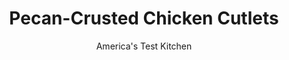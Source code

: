 ---
layout: ../../layouts/MarkdownPostLayout.astro
title: Pecan-Crusted Chicken Cutlets
author: America's Test Kitchen
pubDate: 2023-03-15
description: "We experimented until we found the best method for ensuring perfectly pecan-crusted chicken cutlets. Heres what we found."
image_url: https://res.cloudinary.com/hksqkdlah/image/upload/ar_1:1,c_fill,dpr_2.0,f_auto,fl_lossy.progressive.strip_profile,g_faces:auto,q_auto:low,w_344/5354_boatk08-sfs-4c-pecanchickenexp1sat20-319476
tags: ["Main Courses","Chicken","Cook's Country TV"]
calories: 4573
protein: 47
carbohydrates: 20
fats: 
fiber: 5
ingredients: ["2 , large eggs","4 teaspoons, Dijon mustard","3 , garlic cloves, minced","2 teaspoons, dried tarragon",", Salt and pepper","4 , boneless, skinless chicken breasts (about 1 1/2 pounds), halved horizontally","2 cups, pecans","2 slices, hearty white sandwich bread, torn in half","4 teaspoons, cornstarch","1 tablespoon, dark brown sugar","1/8 teaspoon, ground cinnamon","1 cup, Vegetable oil"]
serves: 4
time: ""
instructions: ["Adjust oven rack to middle position and heat oven to 250 degrees. Line rimmed baking sheet with wire rack. Whisk eggs, mustard, garlic, tarragon, 1/2 teaspoon salt, and 1/2 teaspoon pepper in large bowl. Add chicken, coat well, cover with plastic wrap, and refrigerate while preparing nut mixture.","Pulse pecans in food processor until finely chopped, with some pebble-sized pieces. Transfer to pie plate or shallow rimmed dish. Pulse bread in food processor until finely ground. Add bread crumbs to nuts and stir in cornstarch, brown sugar, 1/2 teaspoon pepper, 1/4 teaspoon salt, and cinnamon.","Working one at a time, remove cutlets from egg mixture, letting excess drip back into bowl. Thoroughly coat chicken with nut mixture, pressing on coating to help it adhere, and transfer to large plate.","Heat 1/2 cup oil in large nonstick skillet over medium-high heat until shimmering. Place 4 cutlets in skillet and cook until golden brown on both sides, 3 to 4 minutes per side (lower heat if crust is browning too quickly). Transfer chicken to rack on baking sheet and keep warm in oven. Discard oil and solids from skillet and repeat with remaining oil and cutlets. Season cutlets with salt and pepper and serve immediately."]
nutrition: ["864 mg Potassium","581 mg Phosphorus","91 mg Calcium","3 mg Iron","122 mg Magnesium","763 mg Sodium","3 mg Zinc","99 g Fat","17 mg Niacin (B3)","62 g Monounsaturated","21 g Polyunsaturated","1 mg Vitamin C","217 mg Cholesterol","8 g Saturated","5 g Fiber","2 µg Folic acid","47 µg Folate (food)","5 g Sugars","4 µg Vitamin K","157 g Water","20 g Carbs","52 µg Folate equivalent (total)","47 g Protein","14 mg Vitamin E","1 mg Vitamin B6","53 µg Vitamin A","1143 kcal Energy","2 g Sugars, added","4573 calories"]
notes: "Do not process the pecans too finely or their natural oils will be released and youll end up with pecan paste."
---